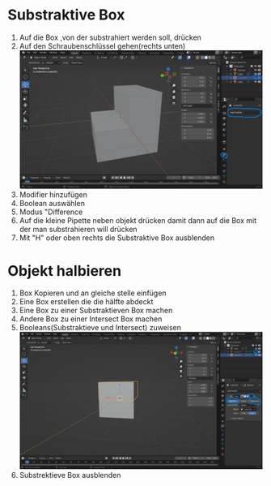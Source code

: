 # Substraktive Box
1. Auf die Box ,von der substrahiert werden soll, drücken
1. Auf den Schraubenschlüssel gehen(rechts unten)
        ![Schraubenschlüssel](img\Substractivebox.png)
1. Modifier hinzufügen
1. Boolean auswählen
1. Modus "Difference
1. Auf die kleine Pipette neben objekt drücken damit dann auf die Box mit der man substrahieren
    will drücken
1. Mit "H" oder oben rechts die Substraktive Box ausblenden

# Objekt halbieren
1. Box Kopieren und an gleiche stelle einfügen
1. Eine Box erstellen die die hälfte abdeckt
1. Eine Box zu einer Substraktieven Box machen
1. Andere Box zu einer Intersect Box machen
1. Booleans(Substraktieve und Intersect) zuweisen
        ![Halbierte Box](img/halbierte_box.png)
1. Substrektieve Box ausblenden